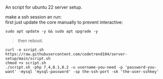 An script for ubuntu 22 server setup.

make a ssh session an run:  
first just update the core manually to prevent interactive:  
```
sudo apt update -y && sudo apt upgrade -y
```

> then reboot.

```
curl -o script.sh https://raw.githubusercontent.com/codetrend104/server-setup/main/script.sh
chmod +x script.sh
./script.sh -php 7.4,8.1,8.2 -u username-you-need -p 'password-you-want' -mysql 'mysql-password' -sp the-ssh-port -sk 'the-user-sshkey'
```